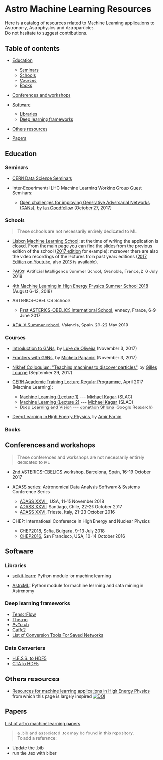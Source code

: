 # Astro Machine Learning Resources

Here is a catalog of resources related to Machine Learning applications to Astronomy, Astrophysics and Astroparticles.   
Do not hesitate to suggest contributions.


## Table of contents

  - [Education](#education)

    - [Seminars](#seminars)
    - [Schools](#schools)
    - [Courses](#courses)
    - [Books](#books)


  - [Conferences and workshops](#conferences-and-workshops)

  - [Software](#software)

    - [Libraries](#libraries)
    - [Deep learning frameworks](#deep-learning-frameworks)


  - [Others resources](#others-resources)

  - [Papers](#papers)


## Education

### Seminars

- [CERN Data Science Seminars](https://indico.cern.ch/category/9320/)

- [Inter-Experimental LHC Machine Learning Working Group](https://iml.web.cern.ch/) Guest Seminars:

  - [Open challenges for improving Generative Adversarial Networks (GANs)](https://indico.cern.ch/event/673989/), by [Ian Goodfellow](http://www.iangoodfellow.com/) (October 27, 2017)

### Schools

> These schools are not necessarily entirely dedicated to ML

- [Lisbon Machine Learning School](http://lxmls.it.pt/2018/): at the time of writing the application is closed. From the main page you can find the slides from the previous edition of the school ([2017 edition](http://lxmls.it.pt/2017/?page_id=65) for example): moreover there are also the video recordings of the lectures from past years editions ([2017 Edition on Youtube](https://www.youtube.com/watch?v=oUgkl8Z8wt8&list=PLToLj8M4ao-fuRfnzEJCCnvuW2_FeJ73N), also [2016](https://www.youtube.com/watch?v=jFyg-Ps5B0s&list=PLToLj8M4ao-fymxXBIOU6sF1NGFLb5EiX) is available).

- [PAISS](https://project.inria.fr/paiss/): Artificial Intelligence Summer School, Grenoble, France, 2-6 July 2018

- [4th Machine Learning in High Energy Physics Summer School 2018](https://indico.cern.ch/event/687473/) (August 6-12, 2018)

- ASTERICS-OBELICS Schools
  - [First ASTERICS-OBELICS International School](https://indico.in2p3.fr/event/14227/), Annecy, France, 6-9 June 2017


- [ADA IX Summer school](http://ada9.cosmostat.org/), Valencia, Spain, 20-22 May 2018



### Courses

- [Introduction to GANs](https://indico.cern.ch/event/655447/contributions/2742176/), by [Luke de Oliveira](https://ldo.io/) (November 3, 2017)

- [Frontiers with GANs](https://indico.cern.ch/event/655447/contributions/2742180/), by [Michela Paganini](http://mickypaganini.github.io) (November 3, 2017)

- [Nikhef Colloquium: "Teaching machines to discover particles"](https://indico.nikhef.nl/event/878/), by [Gilles Louppe](https://glouppe.github.io/) (September 29, 2017)

- [CERN Academic Training Lecture Regular Programme](https://indico.cern.ch/category/72/), April 2017 (Machine Learning):

  - [Machine Learning (Lecture 1)](https://indico.cern.ch/event/619370/) --- [Michael Kagan](https://www.linkedin.com/in/michael-kagan-06292616/) (SLAC)
  - [Machine Learning (Lecture 2)](https://indico.cern.ch/event/619371/) --- [Michael Kagan](https://www.linkedin.com/in/michael-kagan-06292616/) (SLAC)
  - [Deep Learning and Vision](https://indico.cern.ch/event/619372/) --- [Jonathon Shlens](https://research.google.com/pubs/JonathonShlens.html) (Google Research)

- [Deep Learning in High Energy Physics](https://youtu.be/cSxQPFb0yOw), by [Amir Farbin](http://www.uta.edu/physics/pages/faculty/profiles/farbin/index.html)

### Books

## Conferences and workshops

> These conferences and workshops are not necessarily entirely dedicated to ML

- [2nd ASTERICS-OBELICS workshop](https://indico.astron.nl/conferenceDisplay.py?ovw=True&confId=87), Barcelona, Spain, 16-19 October 2017    

- [ADASS series](http://www.adass.org/): Astronomical Data Analysis Software & Systems Conference Series

  - [ADASS XXVIII](), USA, 11-15 November 2018
  - [ADASS XXVII](http://www.adass.cl/), Santiago, Chile, 22-26 October 2017
  - [ADASS XXVI](http://www.adass2016.inaf.it/index.php), Trieste, Italy, 21-23 October 2016


- CHEP: International Conference in High Energy and Nuclear Physics

  - [CHEP2018](http://chep2018.org/), Sofia, Bulgaria, 9-13 July 2018
  - [CHEP2016](http://chep2016.org/), San Francisco, USA, 10-14 October 2016


## Software

### Libraries
- [scikit-learn](http://scikit-learn.org/): Python module for machine learning

- [AstroML](http://www.astroml.org/): Python module for machine learning and data mining in Astronomy

### Deep learning frameworks

- [TensorFlow](https://www.tensorflow.org/)
- [Theano](http://deeplearning.net/software/theano/)
- [PyTorch](http://pytorch.org/)
- [Caffe2](https://caffe2.ai/)
- [List of Conversion Tools For Saved Networks](https://github.com/ysh329/deep-learning-model-convertor)

### Data Converters

- [H.E.S.S. to HDF5](https://gitlab.com/ishilon/mcdst-to-h5)
- [CTA to HDF5](https://github.com/cta-observatory/dl_data_dumper/)


## Others resources

- [Resources for machine learning applications in High Energy Physics](https://github.com/iml-wg/HEP-ML-Resources.git) from which this page is largely inspired [![DOI](https://zenodo.org/badge/DOI/10.5281/zenodo.1147001.svg)](https://doi.org/10.5281/zenodo.1147001)

## Papers

[List of astro machine learning papers](astro_ml_bib.pdf)

> a .bib and associated .tex may be found in this repository.   
To add a reference:
- Update the .bib
- run the .tex with biber
